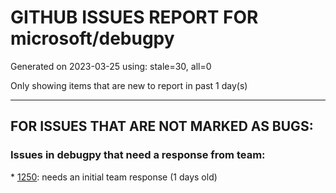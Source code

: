 
# GITHUB ISSUES REPORT FOR microsoft/debugpy


Generated on 2023-03-25 using: stale=30, all=0


Only showing items that are new to report in past 1 day(s)


---

## FOR ISSUES THAT ARE NOT MARKED AS BUGS:


### Issues in debugpy that need a response from team:


\* [1250](https://github.com/microsoft/debugpy/issues/1250 "Debugging code with `pexpect.spawn` is taking 5s longer  "): needs an initial team response (1 days old)
